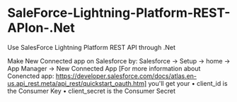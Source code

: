 # SaleForce-Lightning-Platform-REST-APIon-.Net
Use SalesForce Lightning Platform REST API through .Net

Make New Connected app on Salesforce by:
Salesforce -> Setup -> home -> App Manager -> New Connected App [For more information about Conencted app: https://developer.salesforce.com/docs/atlas.en-us.api_rest.meta/api_rest/quickstart_oauth.htm]
you'll get your
• client_id is the Consumer Key
• client_secret is the Consumer Secret


